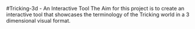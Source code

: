 #Tricking-3d - An Interactive Tool
The Aim for this project is to create an interactive tool that showcases the terminology of the Tricking world in a 3 dimensional visual format.